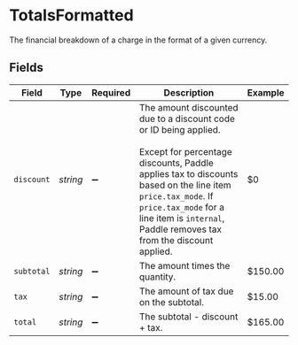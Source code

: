 # TotalsFormatted

The financial breakdown of a charge in the format of a given currency.


## Fields

| Field                                                                                                                                                                                                                                                                          | Type                                                                                                                                                                                                                                                                           | Required                                                                                                                                                                                                                                                                       | Description                                                                                                                                                                                                                                                                    | Example                                                                                                                                                                                                                                                                        |
| ------------------------------------------------------------------------------------------------------------------------------------------------------------------------------------------------------------------------------------------------------------------------------ | ------------------------------------------------------------------------------------------------------------------------------------------------------------------------------------------------------------------------------------------------------------------------------ | ------------------------------------------------------------------------------------------------------------------------------------------------------------------------------------------------------------------------------------------------------------------------------ | ------------------------------------------------------------------------------------------------------------------------------------------------------------------------------------------------------------------------------------------------------------------------------ | ------------------------------------------------------------------------------------------------------------------------------------------------------------------------------------------------------------------------------------------------------------------------------ |
| `discount`                                                                                                                                                                                                                                                                     | *string*                                                                                                                                                                                                                                                                       | :heavy_minus_sign:                                                                                                                                                                                                                                                             | The amount discounted due to a discount code or ID being applied. <br/><br/>Except for percentage discounts, Paddle applies tax to discounts based on the line item `price.tax_mode`. If `price.tax_mode` for a line item is `internal`, Paddle removes tax from the discount applied. | $0                                                                                                                                                                                                                                                                             |
| `subtotal`                                                                                                                                                                                                                                                                     | *string*                                                                                                                                                                                                                                                                       | :heavy_minus_sign:                                                                                                                                                                                                                                                             | The amount times the quantity.                                                                                                                                                                                                                                                 | $150.00                                                                                                                                                                                                                                                                        |
| `tax`                                                                                                                                                                                                                                                                          | *string*                                                                                                                                                                                                                                                                       | :heavy_minus_sign:                                                                                                                                                                                                                                                             | The amount of tax due on the subtotal.                                                                                                                                                                                                                                         | $15.00                                                                                                                                                                                                                                                                         |
| `total`                                                                                                                                                                                                                                                                        | *string*                                                                                                                                                                                                                                                                       | :heavy_minus_sign:                                                                                                                                                                                                                                                             | The subtotal - discount + tax.                                                                                                                                                                                                                                                 | $165.00                                                                                                                                                                                                                                                                        |
